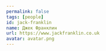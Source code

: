 ```yaml
---
permalink: false
tags: [people]
id: jack-franklin
name: Джек Франклин
url: https://www.jackfranklin.co.uk
avatar: avatar.png
---
```

